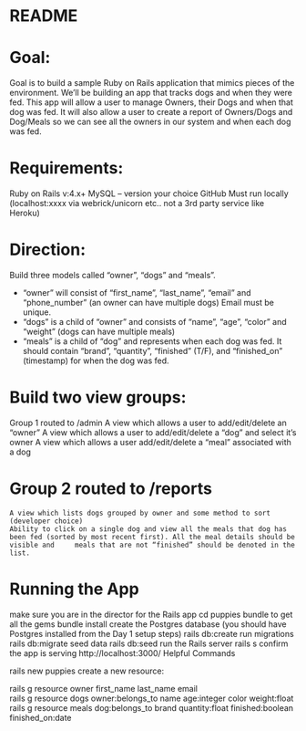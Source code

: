 # README

# Goal: 
Goal is to build a sample Ruby on Rails application that mimics pieces of the environment. We’ll be building an app that tracks dogs and when they were fed. This app will allow a user to manage Owners, their Dogs and when that dog was fed.  It will also allow a user to create a report of Owners/Dogs and Dog/Meals so we can see all the owners in our system and when each dog was fed.


# Requirements:
Ruby on Rails v:4.x+
MySQL – version your choice
GitHub
Must run locally (localhost:xxxx via webrick/unicorn etc..  not a 3rd party service like Heroku)


# Direction:
Build three models called “owner”, “dogs” and “meals”.
-	“owner” will consist of “first_name”, “last_name”, “email” and “phone_number” (an owner can have multiple dogs) Email must be unique.
-	“dogs” is a child of “owner” and consists of “name”, “age”, “color” and “weight” (dogs can have multiple meals)
-	“meals” is a child of “dog” and represents when each dog was fed. It should contain “brand”, “quantity”, “finished” (T/F), and “finished_on” (timestamp) for when the dog was fed.

# Build two view groups:
Group 1 routed to /admin 
A view which allows a user to add/edit/delete an “owner”
A view which allows a user to add/edit/delete a “dog” and select it’s owner
A view which allows a user add/edit/delete a “meal” associated with a dog

# Group 2 routed to /reports
	A view which lists dogs grouped by owner and some method to sort (developer choice)
	Ability to click on a single dog and view all the meals that dog has been fed (sorted by most recent first). All the meal details should be visible and     meals that are not “finished” should be denoted in the list. 

# Running the App
make sure you are in the director for the Rails app
cd puppies
bundle to get all the gems
bundle install
create the Postgres database (you should have Postgres installed from the Day 1 setup steps)
rails db:create
run migrations
rails db:migrate
seed data
rails db:seed
run the Rails server
rails s
confirm the app is serving
http://localhost:3000/
Helpful Commands

rails new puppies
create a new resource:

rails g resource owner first_name last_name email\
rails g resource dogs owner:belongs_to name age:integer color weight:float\
rails g resource meals dog:belongs_to brand quantity:float finished:boolean finished_on:date




